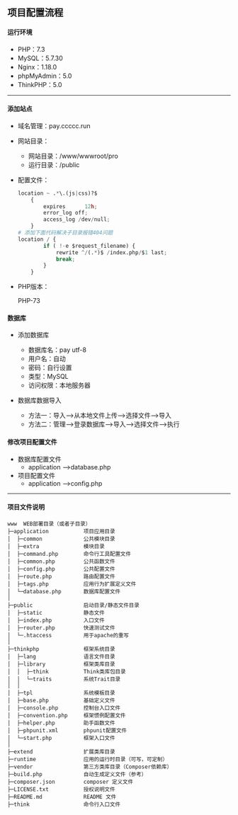 ##  项目配置流程
####  **运行环境**

- PHP：7.3
- MySQL：5.7.30
- Nginx：1.18.0
- phpMyAdmin：5.0
- ThinkPHP：5.0

*****************

#### **添加站点**

- 域名管理：pay.ccccc.run

- 网站目录：
    - 网站目录：/www/wwwroot/pro
    - 运行目录：/public
    
- 配置文件：

    ```python
    location ~ .*\.(js|css)?$
        {
            expires      12h;
            error_log off;
            access_log /dev/null; 
        }
    # 添加下面代码解决子目录报错404问题
    location / {
            if ( !-e $request_filename) {
                rewrite ^/(.*)$ /index.php/$1 last;
                break;
            }
        }
    ```

- PHP版本：

  PHP-73

####  **数据库**

- 添加数据库
  - 数据库名：pay  utf-8
  - 用户名：自动
  - 密码：自行设置
  - 类型：MySQL
  - 访问权限：本地服务器

- 数据库数据导入
  - 方法一：导入-->从本地文件上传-->选择文件-->导入
  - 方法二：管理-->登录数据库-->导入-->选择文件-->执行

####  **修改项目配置文件**

- 数据库配置文件
  - application -->database.php
- 项目配置文件
  - application -->config.php

***********

####  **项目文件说明**

~~~
www  WEB部署目录（或者子目录）
├─application           项目应用目录
│  ├─common             公共模块目录
│  ├─extra		        模块目录
│  ├─command.php        命令行工具配置文件
│  ├─common.php         公共函数文件
│  ├─config.php         公共配置文件
│  ├─route.php          路由配置文件
│  ├─tags.php           应用行为扩展定义文件
│  └─database.php       数据库配置文件
│
├─public                启动目录/静态文件目录
│  ├─static          	静态文件
│  ├─index.php          入口文件
│  ├─router.php         快速测试文件
│  └─.htaccess          用于apache的重写
│
├─thinkphp              框架系统目录
│  ├─lang               语言文件目录
│  ├─library            框架类库目录
│  │  ├─think           Think类库包目录
│  │  └─traits          系统Trait目录
│  │
│  ├─tpl                系统模板目录
│  ├─base.php           基础定义文件
│  ├─console.php        控制台入口文件
│  ├─convention.php     框架惯例配置文件
│  ├─helper.php         助手函数文件
│  ├─phpunit.xml        phpunit配置文件
│  └─start.php          框架入口文件
│
├─extend                扩展类库目录
├─runtime               应用的运行时目录（可写，可定制）
├─vendor                第三方类库目录（Composer依赖库）
├─build.php             自动生成定义文件（参考）
├─composer.json         composer 定义文件
├─LICENSE.txt           授权说明文件
├─README.md             README 文件
├─think                 命令行入口文件
~~~